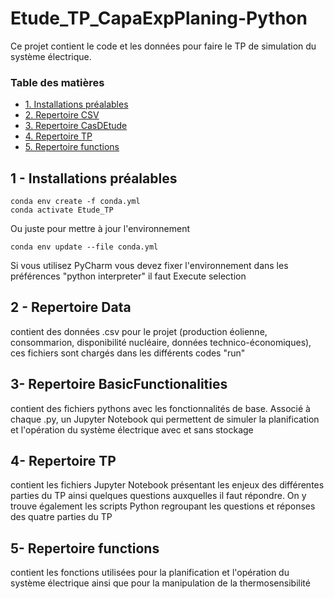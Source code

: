 # Etude_TP_CapaExpPlaning-Python

Ce projet contient le code et les données pour faire le TP de simulation du système électrique.


### Table des matières

* [1. Installations préalables](#installations)
* [2. Repertoire CSV](#CSV)
* [3. Repertoire CasDEtude](#CasDEtude)
* [4. Repertoire TP](#TP)
* [5. Repertoire functions](#functions)

## 1 - Installations préalables <a class="anchor" id="1.introduction"></a>

    conda env create -f conda.yml
    conda activate Etude_TP
    
Ou juste pour mettre à jour l'environnement 

    conda env update --file conda.yml 
    
Si vous utilisez PyCharm vous devez fixer l'environnement dans les préférences "python interpreter" il faut 
Execute selection

## 2 - Repertoire Data <a class="anchor" id="CSV"></a>
contient des données .csv pour le projet (production éolienne, consommarion, disponibilité nucléaire, données technico-économiques), ces fichiers sont chargés dans les différents codes "run"

## 3- Repertoire BasicFunctionalities <a class="anchor" id="CasDEtude"></a>
contient des fichiers pythons avec les fonctionnalités de base. Associé à chaque .py, un Jupyter Notebook qui permettent de simuler la planification et l'opération du système électrique avec et sans stockage

## 4- Repertoire TP <a class="anchor" id="TP"></a>
contient les fichiers Jupyter Notebook présentant les enjeux des différentes parties du TP ainsi quelques questions auxquelles il faut répondre. On y trouve également les scripts Python regroupant les questions et réponses des  quatre parties du TP

## 5- Repertoire functions <a class="anchor" id="functions"></a>
contient les fonctions utilisées pour la planification et l'opération du système électrique ainsi que pour la manipulation de la thermosensibilité
